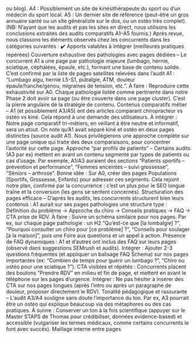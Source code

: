 ou blog). A4 : Possiblement un site de kinésithérapeute du sport ou d’un médecin du sport local. A5 : Un dernier site de référence (peut-être un gros annuaire santé ou un site généraliste sur le dos, ou un ostéo très complet). (NB: N’ayant que les audits et pas les sites en direct, nous utilisons les conclusions extraites des audits comparatifs A1–A5 fournis.) Après revue, nous classons les éléments observés chez les concurrents dans les catégories suivantes : ✔️ Apports valables à intégrer (meilleures pratiques repérées) Couverture exhaustive des pathologies avec pages dédiées – Le concurrent A1 a une page par pathologie majeure (lumbago, hernie, sciatique, céphalées, épaule, etc.), formant une base de contenu solide. C’est confirmé par la liste de pages satellites relevées dans l’audit A1 : “Lumbago aigu, hernie L5-S1, pubalgie, ATM, douleur épaule/hanche/genou, migraines de tension, etc.”. À faire : Reproduire cette exhaustivité sur A0. Chaque pathologie listée comme pertinente dans notre Phase 2 doit avoir sa page (ou être couverte dans une page cluster). C’est la pierre angulaire de la stratégie de contenu. Contenus comparatifs métier – A1 (et possiblement A3/A5) ont des articles comparant chiropracteur vs ostéo vs kiné. Cela répond à une demande des utilisateurs. À intégrer : Notre page comparatif tri-métiers, en veillant à être neutre et informatif, sera un atout. On note qu’A1 avait séparé kiné et ostéo en deux pages distinctes (source audit A1). Nous privilégierons une approche complète sur une page unique qui traite des deux comparaisons, pour concentrer l’autorité sur cette page. Approche “par profils de patients” – Certains audits (A3 par ex) mettent en avant un contenu segmenté par types de patients ou cas d’usage. Par exemple, A1/A3 auraient des sections “Patients sportifs – prévention et performance”, “Femmes enceintes – suivi grossesse”, “Séniors – arthrose”. Bonne idée : Sur A0, créer des pages Populations (Sportifs, Grossesse, Enfants) pour adresser ces segments. Cela rejoint notre plan, confirmé par la concurrence : c’est un plus pour le SEO longue traîne et la conversion (les gens se sentent concernés). Structuration des pages efficace – D’après les audits, les concurrents structurent bien leurs contenus : A1 aurait sur ses pages pathologies une structure type : Définition du problème → Approche du chiro → Conseils pratiques → FAQ → CTA prise de RDV. À faire : Suivre un schéma similaire pour nos pages. Par ex, sur chaque page pathologie : un H2 “Qu’est-ce que [la lombalgie] ?”, “Pourquoi consulter un chiro pour [ce problème] ?”, “Conseils pour soulager [à la maison]”, puis une Foire aux questions et un appel à action. Présence de FAQ dynamiques : A1 et d’autres ont inclus des FAQ sur leurs pages (observé dans suggestions SEMrush et audits). Intégrer : Ajouter 2-3 questions fréquentes (et appliquer un balisage FAQ Schema) sur nos pages importantes (ex: “Combien de temps pour guérir un lumbago ?”, “Chiro ou ostéo pour une sciatique ?”). CTA visibles et répétés : Concurrents placent des boutons “Prendre RDV” en milieu et fin de page, et mettent en avant le téléphone sur les pages d’urgence. Intégrer : Ne pas hésiter à insérer des CTA sur nos pages longues (après l’intro ou après un paragraphe de douleur, proposer directement le RDV). Tonalité pédagogique et rassurante – L’audit A3/A4 souligne sans doute l’importance du ton. Par ex, A3 pourrait être un ostéo qui explique beaucoup via des métaphores ou des cas pratiques. À suivre : Conserver un ton à la fois scientifique (appuyer sur le Master STAPS de Thomas pour crédibiliser, données evidence-based) et accessible (vulgariser les termes médicaux, comme certains concurrents le font avec succès). Maillage interne entre pages